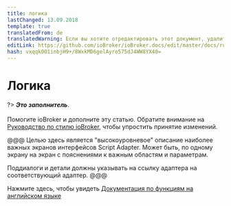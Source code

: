 ```yaml
---
title: логика
lastChanged: 13.09.2018
template: true
translatedFrom: de
translatedWarning: Если вы хотите отредактировать этот документ, удалите поле «translatedFrom», в противном случае этот документ будет снова автоматически переведен
editLink: https://github.com/ioBroker/ioBroker.docs/edit/master/docs/ru/logic/README.md
hash: vxqqk0O1inbjH9+/8WxkMD6gelAyro575dJ4WW8YX40=
---
```

# Логика
?> ***Это заполнитель***.<br><br> Помогите ioBroker и дополните эту статью. Обратите внимание на [Руководство по стилю ioBroker](community/styleguidedoc), чтобы упростить принятие изменений.

@@@ Целью здесь является "высокоуровневое" описание наиболее важных экранов интерфейсов Script Adapter. Может быть, по одному экрану на экран с пояснениями к важным областям и параметрам.

Поддиалоги и детали должны указывать на ссылку адаптера на соответствующий адаптер.
@@@

Нажмите здесь, чтобы увидеть [Документация по функциям на английском языке](https://github.com/ioBroker/ioBroker.javascript/blob/master/docs/en/javascript.md)
